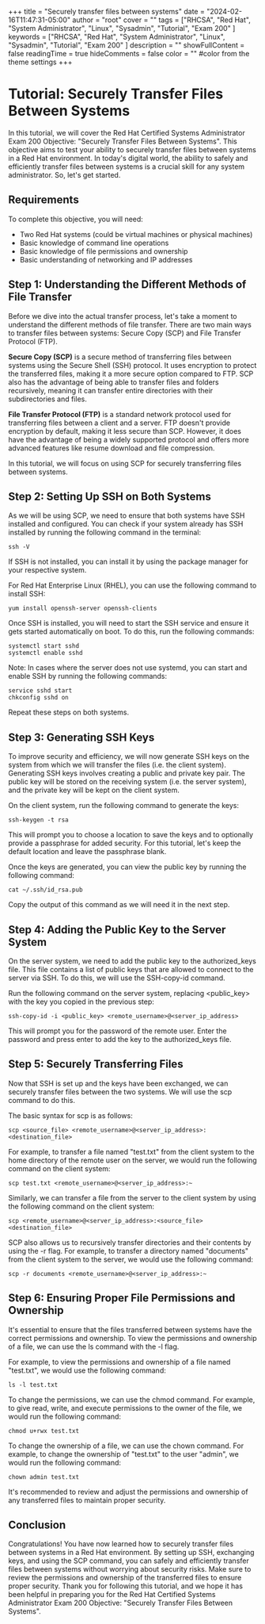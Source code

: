 +++
title = "Securely transfer files between systems"
date = "2024-02-16T11:47:31-05:00"
author = "root"
cover = ""
tags = ["RHCSA", "Red Hat", "System Administrator", "Linux", "Sysadmin", "Tutorial", "Exam 200" ]
keywords = ["RHCSA", "Red Hat", "System Administrator", "Linux", "Sysadmin", "Tutorial", "Exam 200" ]
description = ""
showFullContent = false
readingTime = true
hideComments = false
color = "" #color from the theme settings
+++


# Tutorial: Securely Transfer Files Between Systems

In this tutorial, we will cover the Red Hat Certified Systems Administrator Exam 200 Objective: "Securely Transfer Files Between Systems". This objective aims to test your ability to securely transfer files between systems in a Red Hat environment. In today's digital world, the ability to safely and efficiently transfer files between systems is a crucial skill for any system administrator. So, let's get started.

## Requirements

To complete this objective, you will need:
- Two Red Hat systems (could be virtual machines or physical machines)
- Basic knowledge of command line operations
- Basic knowledge of file permissions and ownership
- Basic understanding of networking and IP addresses

## Step 1: Understanding the Different Methods of File Transfer

Before we dive into the actual transfer process, let's take a moment to understand the different methods of file transfer. There are two main ways to transfer files between systems: Secure Copy (SCP) and File Transfer Protocol (FTP).

**Secure Copy (SCP)** is a secure method of transferring files between systems using the Secure Shell (SSH) protocol. It uses encryption to protect the transferred files, making it a more secure option compared to FTP. SCP also has the advantage of being able to transfer files and folders recursively, meaning it can transfer entire directories with their subdirectories and files.

**File Transfer Protocol (FTP)** is a standard network protocol used for transferring files between a client and a server. FTP doesn't provide encryption by default, making it less secure than SCP. However, it does have the advantage of being a widely supported protocol and offers more advanced features like resume download and file compression.

In this tutorial, we will focus on using SCP for securely transferring files between systems.

## Step 2: Setting Up SSH on Both Systems

As we will be using SCP, we need to ensure that both systems have SSH installed and configured. You can check if your system already has SSH installed by running the following command in the terminal:

```
ssh -V
```

If SSH is not installed, you can install it by using the package manager for your respective system.

For Red Hat Enterprise Linux (RHEL), you can use the following command to install SSH:

```
yum install openssh-server openssh-clients
```

Once SSH is installed, you will need to start the SSH service and ensure it gets started automatically on boot. To do this, run the following commands:

```
systemctl start sshd
systemctl enable sshd
```

Note: In cases where the server does not use systemd, you can start and enable SSH by running the following commands:

```
service sshd start
chkconfig sshd on
```

Repeat these steps on both systems.

## Step 3: Generating SSH Keys

To improve security and efficiency, we will now generate SSH keys on the system from which we will transfer the files (i.e. the client system). Generating SSH keys involves creating a public and private key pair. The public key will be stored on the receiving system (i.e. the server system), and the private key will be kept on the client system.

On the client system, run the following command to generate the keys:

```
ssh-keygen -t rsa
```

This will prompt you to choose a location to save the keys and to optionally provide a passphrase for added security. For this tutorial, let's keep the default location and leave the passphrase blank.

Once the keys are generated, you can view the public key by running the following command:

```
cat ~/.ssh/id_rsa.pub
```

Copy the output of this command as we will need it in the next step.

## Step 4: Adding the Public Key to the Server System

On the server system, we need to add the public key to the authorized_keys file. This file contains a list of public keys that are allowed to connect to the server via SSH. To do this, we will use the SSH-copy-id command.

Run the following command on the server system, replacing <public_key> with the key you copied in the previous step:

```
ssh-copy-id -i <public_key> <remote_username>@<server_ip_address>
```

This will prompt you for the password of the remote user. Enter the password and press enter to add the key to the authorized_keys file.

## Step 5: Securely Transferring Files

Now that SSH is set up and the keys have been exchanged, we can securely transfer files between the two systems. We will use the scp command to do this.

The basic syntax for scp is as follows:

```
scp <source_file> <remote_username>@<server_ip_address>:<destination_file>
```

For example, to transfer a file named "test.txt" from the client system to the home directory of the remote user on the server, we would run the following command on the client system:

```
scp test.txt <remote_username>@<server_ip_address>:~
```

Similarly, we can transfer a file from the server to the client system by using the following command on the client system:

```
scp <remote_username>@<server_ip_address>:<source_file> <destination_file>
```

SCP also allows us to recursively transfer directories and their contents by using the -r flag. For example, to transfer a directory named "documents" from the client system to the server, we would use the following command:

```
scp -r documents <remote_username>@<server_ip_address>:~
```

## Step 6: Ensuring Proper File Permissions and Ownership

It's essential to ensure that the files transferred between systems have the correct permissions and ownership. To view the permissions and ownership of a file, we can use the ls command with the -l flag.

For example, to view the permissions and ownership of a file named "test.txt", we would use the following command:

```
ls -l test.txt
```

To change the permissions, we can use the chmod command. For example, to give read, write, and execute permissions to the owner of the file, we would run the following command:

```
chmod u+rwx test.txt
```

To change the ownership of a file, we can use the chown command. For example, to change the ownership of "test.txt" to the user "admin", we would run the following command:

```
chown admin test.txt
```

It's recommended to review and adjust the permissions and ownership of any transferred files to maintain proper security.

## Conclusion

Congratulations! You have now learned how to securely transfer files between systems in a Red Hat environment. By setting up SSH, exchanging keys, and using the SCP command, you can safely and efficiently transfer files between systems without worrying about security risks. Make sure to review the permissions and ownership of the transferred files to ensure proper security. Thank you for following this tutorial, and we hope it has been helpful in preparing you for the Red Hat Certified Systems Administrator Exam 200 Objective: "Securely Transfer Files Between Systems".
